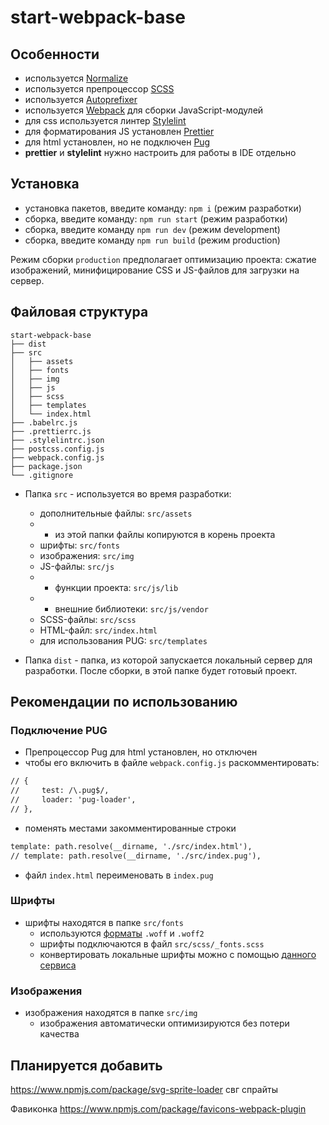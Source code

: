 # start-webpack-base
## Особенности
* используется [Normalize](https://necolas.github.io/normalize.css/)
* используется препроцессор [SCSS](https://sass-lang.com/)
* используется [Autoprefixer](https://github.com/postcss/autoprefixer)
* используется [Webpack](https://webpack.js.org/) для сборки JavaScript-модулей
* для css используется линтер [Stylelint](https://stylelint.io)
* для форматирования JS установлен [Prettier](https://prettier.io)
* для html установлен, но не подключен [Pug](https://pugjs.org/api/getting-started.html)
* **prettier** и **stylelint** нужно настроить для работы в IDE отдельно

## Установка
* установка пакетов, введите команду: ```npm i``` (режим разработки)
* сборка, введите команду: ```npm run start``` (режим разработки)
* сборка, введите команду ```npm run dev``` (режим development)
* сборка, введите команду ```npm run build``` (режим production)

Режим сборки ```production``` предполагает оптимизацию проекта: сжатие изображений, минифицирование CSS и JS-файлов для загрузки на сервер.

## Файловая структура

```
start-webpack-base
├── dist
├── src
│   ├── assets
│   ├── fonts
│   ├── img
│   ├── js
│   ├── scss
│   ├── templates
│   └── index.html
├── .babelrc.js
├── .prettierrc.js
├── .stylelintrc.json
├── postcss.config.js
├── webpack.config.js
├── package.json
└── .gitignore
```

* Папка ```src``` - используется во время разработки:
    * дополнительные файлы: ```src/assets```
    * * из этой папки файлы копируются в корень проекта 
    * шрифты: ```src/fonts```
    * изображения: ```src/img```
    * JS-файлы: ```src/js```
    * * функции проекта: ```src/js/lib```
    * * внешние библиотеки: ```src/js/vendor```
    * SCSS-файлы: ```src/scss```
    * HTML-файл: ```src/index.html```
    * для использования PUG: ```src/templates```
    
* Папка ```dist``` - папка, из которой запускается локальный сервер для разработки. После сборки, в этой папке будет готовый проект.


## Рекомендации по использованию
### Подключение PUG
* Препроцессор Pug для html установлен, но отключен
* чтобы его включить в файле ```webpack.config.js``` раскомментировать:
```html
// {
//     test: /\.pug$/,
//     loader: 'pug-loader',
// },
```
* поменять местами закомментированные строки
```html
template: path.resolve(__dirname, './src/index.html'),
// template: path.resolve(__dirname, './src/index.pug'),
```
* файл ```index.html``` переименовать в ```index.pug```


### Шрифты
* шрифты находятся в папке ```src/fonts```
    * используются [форматы](https://caniuse.com/#search=woff) ```.woff``` и ```.woff2```
    * шрифты подключаются в файл ```src/scss/_fonts.scss```
    * конвертировать локальные шрифты можно с помощью [данного сервиса](https://onlinefontconverter.com/)

### Изображения
* изображения находятся в папке ```src/img```
    * изображения автоматически оптимизируются без потери качества

## Планируется добавить

https://www.npmjs.com/package/svg-sprite-loader
свг спрайты

Фавиконка
https://www.npmjs.com/package/favicons-webpack-plugin